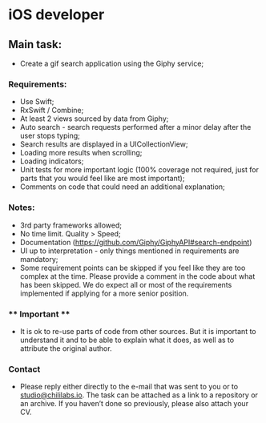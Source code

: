 # iOS developer

## Main task:
- Create a gif search application using the Giphy service;

### Requirements:
- Use Swift;
- RxSwift / Combine;
- At least 2 views sourced by data from Giphy;
- Auto search - search requests performed after a minor delay after the user stops typing;
- Search results are displayed in a UICollectionView;
- Loading more results when scrolling;
- Loading indicators;
- Unit tests for more important logic (100% coverage not required, just for parts that you would feel like are most important);
- Comments on code that could need an additional explanation;

### Notes:
- 3rd party frameworks allowed;
- No time limit. Quality > Speed;
- Documentation (https://github.com/Giphy/GiphyAPI#search-endpoint)
- UI up to interpretation - only things mentioned in requirements are mandatory;
- Some requirement points can be skipped if you feel like they are too complex at the time. Please provide a comment in the code about what has been skipped. We do expect all or most of the requirements implemented if applying for a more senior position.

### ** Important **
- It is ok to re-use parts of code from other sources. But it is important to understand it and to be able to explain what it does, as well as to attribute the original author.

### Contact
- Please reply either directly to the e-mail that was sent to you or to studio@chililabs.io. The task can be attached as a link to a repository or an archive. If you haven’t done so previously, please also attach your CV.
